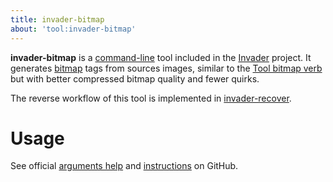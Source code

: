 ```yaml
---
title: invader-bitmap
about: 'tool:invader-bitmap'
---
```

**invader-bitmap** is a [command-line](~) tool included in the [Invader](~) project. It generates [bitmap](~) tags from sources images, similar to the [Tool bitmap verb](~h1-tool#bitmap) but with better compressed bitmap quality and fewer quirks.

The reverse workflow of this tool is implemented in [invader-recover](~).

# Usage
See official [arguments help][docs] and [instructions][docs2] on GitHub.

[docs]: https://github.com/SnowyMouse/invader#invader-bitmap
[docs2]: https://github.com/SnowyMouse/invader/wiki/Creating-a-bitmap
